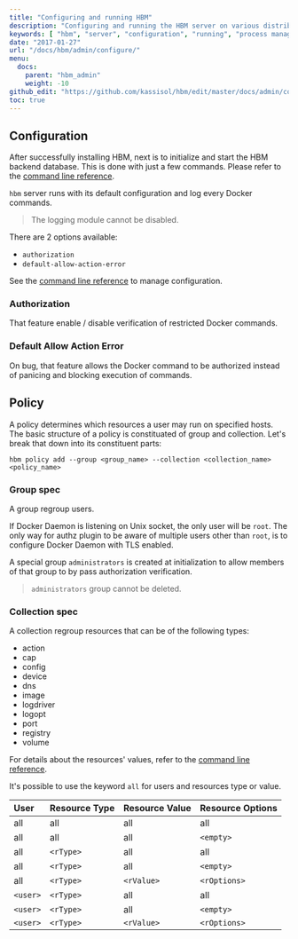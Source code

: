 ```yaml
---
title: "Configuring and running HBM"
description: "Configuring and running the HBM server on various distributions"
keywords: [ "hbm", "server", "configuration", "running", "process managers" ]
date: "2017-01-27"
url: "/docs/hbm/admin/configure/"
menu:
  docs:
    parent: "hbm_admin"
    weight: -10
github_edit: "https://github.com/kassisol/hbm/edit/master/docs/admin/configure.md"
toc: true
---
```


## Configuration

After successfully installing HBM, next is to initialize and start the HBM backend database. This is done with just a few commands. Please refer to the [command line reference](../reference/commandline/init.md).

`hbm` server runs with its default configuration and log every Docker commands.

> The logging module cannot be disabled.

There are 2 options available:

* `authorization`
* `default-allow-action-error`

See the [command line reference](../reference/commandline/config_set.md) to manage configuration.

### Authorization

That feature enable / disable verification of restricted Docker commands.

### Default Allow Action Error

On bug, that feature allows the Docker command to be authorized instead of panicing and blocking execution of commands.

## Policy

A policy determines which resources a user may run on specified hosts.
The basic structure of a policy is constituated of group and collection. Let's break that down into its constituent parts:

```
hbm policy add --group <group_name> --collection <collection_name> <policy_name>
```

### Group spec

A group regroup users.

If Docker Daemon is listening on Unix socket, the only user will be `root`. The only way for authz plugin to be aware of multiple users other than `root`, is to configure Docker Daemon with TLS enabled.

A special group `administrators` is created at initialization to allow members of that group to by pass authorization verification.

> `administrators` group cannot be deleted.

### Collection spec

A collection regroup resources that can be of the following types:

* action
* cap
* config
* device
* dns
* image
* logdriver
* logopt
* port
* registry
* volume

For details about the resources' values, refer to the [command line reference](../reference/commandline/resource_add.md).

It's possible to use the keyword `all` for users and resources type or value.

| User     | Resource Type | Resource Value | Resource Options |
|:---------|:--------------|:---------------|:-----------------|
| all      | all           | all            | all              |
| all      | all           | all            | `<empty>`        |
| all      | `<rType>`     | all            | all              |
| all      | `<rType>`     | all            | `<empty>`        |
| all      | `<rType>`     | `<rValue>`     | `<rOptions>`     |
| `<user>` | `<rType>`     | all            | all              |
| `<user>` | `<rType>`     | all            | `<empty>`        |
| `<user>` | `<rType>`     | `<rValue>`     | `<rOptions>`     |
